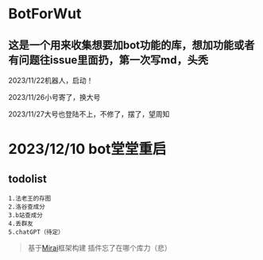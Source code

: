 # BotForWut
## 这是一个用来收集想要加bot功能的库，想加功能或者有问题往issue里面扔，第一次写md，头秃

2023/11/22机器人，启动！

2023/11/26小号寄了，换大号

2023/11/27大号也登陆不上，不修了，摆了，望周知

# 2023/12/10 bot堂堂重启
## todolist
    1.法老王的存图
    2.洛谷查成分
    3.b站查成分
    4.丢群友
    5.chatGPT（待定）
>基于[Mirai](https://github.com/mamoe/mirai)框架构建
>插件忘了在哪个库力（悲）

